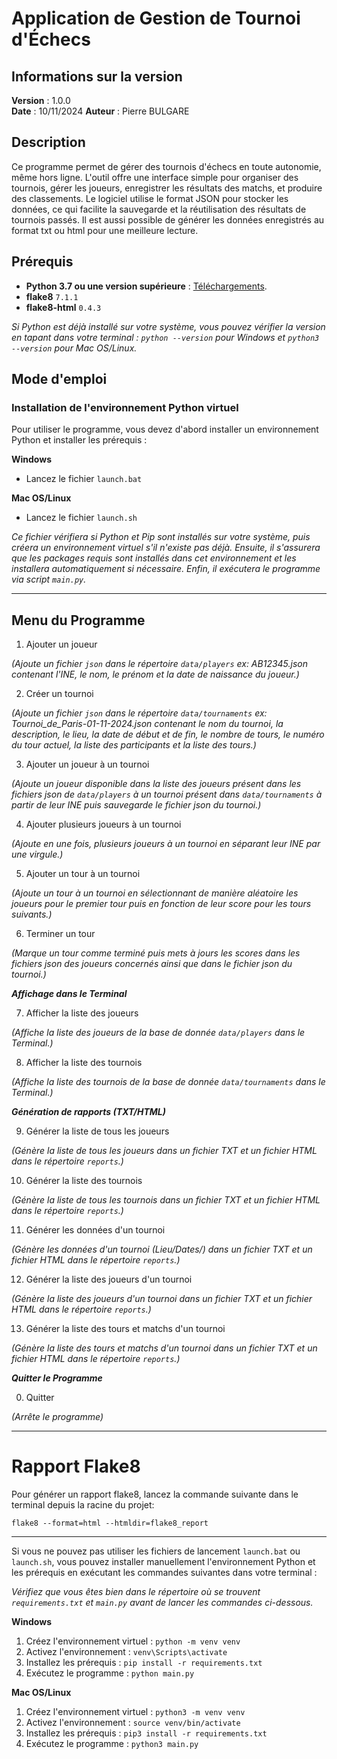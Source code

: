 # Application de Gestion de Tournoi d'Échecs

## Informations sur la version
**Version** : 1.0.0  
**Date** : 10/11/2024 
**Auteur** : Pierre BULGARE

## Description
Ce programme permet de gérer des tournois d'échecs en toute autonomie, même hors ligne. L'outil offre une interface simple pour organiser des tournois, gérer les joueurs, enregistrer les résultats des matchs, et produire des classements. Le logiciel utilise le format JSON pour stocker les données, ce qui facilite la sauvegarde et la réutilisation des résultats de tournois passés. Il est aussi possible de générer les données enregistrés au format txt ou html pour une meilleure lecture.

## Prérequis
- **Python 3.7 ou une version supérieure** : [Téléchargements](https://www.python.org/downloads/).
- **flake8** `7.1.1`
- **flake8-html** `0.4.3`

_Si Python est déjà installé sur votre système, vous pouvez vérifier la version en tapant dans votre terminal : `python --version` pour Windows et `python3 --version` pour Mac OS/Linux._

## Mode d'emploi
### Installation de l'environnement Python virtuel
Pour utiliser le programme, vous devez d'abord installer un environnement Python et installer les prérequis :

**Windows**
- Lancez le fichier `launch.bat`

**Mac OS/Linux**
- Lancez le fichier `launch.sh`

_Ce fichier vérifiera si Python et Pip sont installés sur votre système, puis créera un environnement virtuel s'il n'existe pas déjà. Ensuite, il s'assurera que les packages requis sont installés dans cet environnement et les installera automatiquement si nécessaire. Enfin, il exécutera le programme via script `main.py`._

---

## Menu du Programme

1. Ajouter un joueur 

_(Ajoute un fichier `json` dans le répertoire `data/players` ex: AB12345.json contenant l'INE, le nom, le prénom et la date de naissance du joueur.)_

2. Créer un tournoi 

_(Ajoute un fichier `json` dans le répertoire `data/tournaments` ex: Tournoi_de_Paris-01-11-2024.json contenant le nom du tournoi, la description, le lieu, la date de début et de fin, le nombre de tours, le numéro du tour actuel, la liste des participants et la liste des tours.)_

3. Ajouter un joueur à un tournoi

_(Ajoute un joueur disponible dans la liste des joueurs présent dans les fichiers json de `data/players` à un tournoi présent dans `data/tournaments` à partir de leur INE puis sauvegarde le fichier json du tournoi.)_

4. Ajouter plusieurs joueurs à un tournoi

_(Ajoute en une fois, plusieurs joueurs à un tournoi en séparant leur INE par une virgule.)_

5. Ajouter un tour à un tournoi

_(Ajoute un tour à un tournoi en sélectionnant de manière aléatoire les joueurs pour le premier tour puis en fonction de leur score pour les tours suivants.)_

6. Terminer un tour

_(Marque un tour comme terminé puis mets à jours les scores dans les fichiers json des joueurs concernés ainsi que dans le fichier json du tournoi.)_

***Affichage dans le Terminal***

7. Afficher la liste des joueurs

_(Affiche la liste des joueurs de la base de donnée `data/players` dans le Terminal.)_

8. Afficher la liste des tournois

_(Affiche la liste des tournois de la base de donnée `data/tournaments` dans le Terminal.)_

***Génération de rapports (TXT/HTML)***

9. Générer la liste de tous les joueurs

_(Génère la liste de tous les joueurs dans un fichier TXT et un fichier HTML dans le répertoire `reports`.)_

10. Générer la liste des tournois

_(Génère la liste de tous les tournois dans un fichier TXT et un fichier HTML dans le répertoire `reports`.)_

11. Générer les données d'un tournoi

_(Génère les données d'un tournoi (Lieu/Dates/) dans un fichier TXT et un fichier HTML dans le répertoire `reports`.)_

12. Générer la liste des joueurs d'un tournoi

_(Génère la liste des joueurs d'un tournoi dans un fichier TXT et un fichier HTML dans le répertoire `reports`.)_

13. Générer la liste des tours et matchs d'un tournoi

_(Génère la liste des tours et matchs d'un tournoi dans un fichier TXT et un fichier HTML dans le répertoire `reports`.)_

***Quitter le Programme***

0. Quitter

_(Arrête le programme)_

---

# Rapport Flake8
Pour générer un rapport flake8, lancez la commande suivante dans le terminal depuis la racine du projet:

```
flake8 --format=html --htmldir=flake8_report
```

---

Si vous ne pouvez pas utiliser les fichiers de lancement `launch.bat` ou `launch.sh`, vous pouvez installer manuellement l'environnement Python et les prérequis en exécutant les commandes suivantes dans votre terminal :

_Vérifiez que vous êtes bien dans le répertoire où se trouvent `requirements.txt` et `main.py` avant de lancer les commandes ci-dessous._

**Windows**
1. Créez l'environnement virtuel : `python -m venv venv`
2. Activez l'environnement : `venv\Scripts\activate`
3. Installez les prérequis : `pip install -r requirements.txt`
4. Exécutez le programme : `python main.py`

**Mac OS/Linux**
1. Créez l'environnement virtuel : `python3 -m venv venv`
2. Activez l'environnement : `source venv/bin/activate`
3. Installez les prérequis : `pip3 install -r requirements.txt`
4. Exécutez le programme : `python3 main.py`